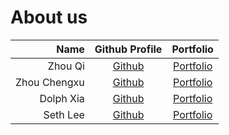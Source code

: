 # About us

   Name   | Github Profile | Portfolio 
--------:|:--------------:|:---------:
 Zhou Qi  | [Github](https://github.com/cczhouqi) | [Portfolio](docs/team/cczhouqi.md)
 Zhou Chengxu  | [Github](https://github.com/Demonshaha) | [Portfolio](docs/team/Demonshaha.md)
 Dolph Xia | [Github](https://github.com/Dolphxty) | [Portfolio](docs/team/dolphxty.md)
 Seth Lee | [Github](https://github.com/sethlxk) | [Portfolio](docs/team/sethlxk.md)
